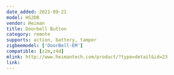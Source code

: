 ```yaml
---
date_added: 2021-09-21
model: HS2DB
vendor: Heiman
title: Doorbell Button
category: remote
supports: action, battery, tamper
zigbeemodel: ['DoorBell-EM']
compatible: [z2m,z4d]
mlink: http://www.heimantech.com/product/?type=detail&id=23
link: 
---
```

